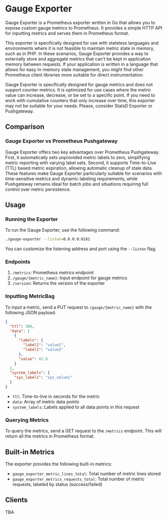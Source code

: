 # Gauge Exporter

Gauge Exporter is a Prometheus exporter written in Go that allows you to expose custom gauge metrics to Prometheus. 
It provides a simple HTTP API for inputting metrics and serves them in Prometheus format.

This exporter is specifically designed for use with stateless languages and environments where it is not feasible to maintain metric state in memory, such as in PHP.
In these scenarios, Gauge Exporter provides a way to externally store and aggregate metrics that can't be kept in application memory between requests.
If your application is written in a language that allows for easy in-memory state management, you might find other Prometheus client libraries more suitable for direct instrumentation.

Gauge Exporter is specifically designed for gauge metrics and does not support counter metrics. 
It is optimized for use cases where the metric value can increase, decrease, or be set to a specific point.
If you need to work with cumulative counters that only increase over time, this exporter may not be suitable for your needs. Please, consider StatsD Exporter or Pushgateway.

## Comparison

### Gauge Exporter vs Prometheus Pushgateway 
Gauge Exporter offers two key advantages over Prometheus Pushgateway.
First, it automatically sets unprovided metric labels to zero, simplifying metric reporting with varying label sets.
Second, it supports Time-to-Live (TTL) based metric expiration, allowing automatic cleanup of stale data.
These features make Gauge Exporter particularly suitable for scenarios with time-sensitive metrics and dynamic labeling requirements, while Pushgateway remains ideal for batch jobs and situations requiring full control over metric persistence.

## Usage

### Running the Exporter

To run the Gauge Exporter, use the following command:

```bash
./gauge-exporter --listen=0.0.0.0:8181
```

You can customize the listening address and port using the `--listen` flag.

### Endpoints

1. `/metrics`: Prometheus metrics endpoint
2. `/gauge/{metric_name}`: Input endpoint for gauge metrics
3. `/version`: Returns the version of the exporter

### Inputting MetricBag 

To input a metric, send a PUT request to `/gauge/{metric_name}` with the following JSON payload:

```json
{
  "ttl": 300,
  "data": [
    {
      "labels": {
        "label1": "value1",
        "label2": "value2"
      },
      "value": 42.0
    }
  ],
  "system_labels": {
    "sys_label1": "sys_value1"
  }
}
```

- `ttl`: Time-to-live in seconds for the metric
- `data`: Array of metric data points
- `system_labels`: Labels applied to all data points in this request

### Querying Metrics

To query the metrics, send a GET request to the `/metrics` endpoint. This will return all the metrics in Prometheus format.

## Built-in Metrics

The exporter provides the following built-in metrics:

- `gauge_exporter_metric_lines_total`: Total number of metric lines stored
- `gauge_exporter_metrics_requests_total`: Total number of metric requests, labeled by status (success/failed)

## Clients
TBA